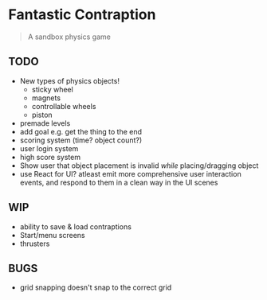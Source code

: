 # Fantastic Contraption

> A sandbox physics game

## TODO

- New types of physics objects!
  - sticky wheel
  - magnets
  - controllable wheels
  - piston
- premade levels
- add goal e.g. get the thing to the end
- scoring system (time? object count?)
- user login system
- high score system
- Show user that object placement is invalid _while_ placing/dragging object
- use React for UI? atleast emit more comprehensive user interaction events, and respond to them in a clean way in the UI scenes

## WIP
- ability to save & load contraptions
- Start/menu screens
- thrusters

## BUGS

- grid snapping doesn't snap to the correct grid
